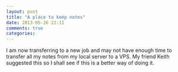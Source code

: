 ```yaml
---
layout: post
title: "A place to keep notes"
date: 2013-05-26 22:11
comments: true
categories: 
---
```

I am now transferring to a new job and may not have enough time to transfer all my notes from my local server to a VPS. My friend Keith suggested this so I shall see if this is a better way of doing it.